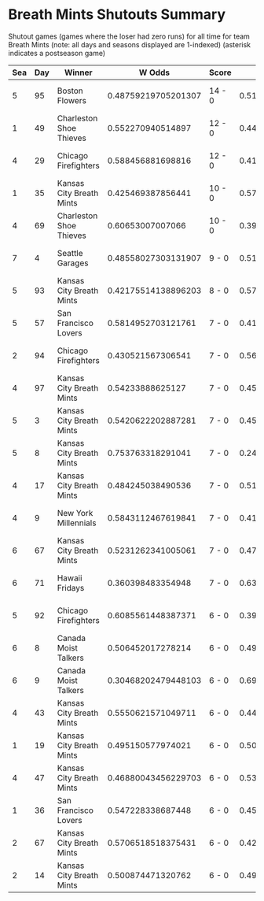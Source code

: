 # Breath Mints Shutouts Summary



Shutout games (games where the loser had zero runs) for all time for team Breath Mints (note: all days and seasons displayed are 1-indexed) (asterisk indicates a postseason game)


| Sea | Day | Winner | W Odds | Score | L Odds | Loser | 
| ------ |------ |------ |------ |------ |------ |------ |
| 5 | 95 | Boston Flowers | 0.48759219705201307 | 14 - 0 | 0.512407802947987 | Kansas City Breath Mints | 
| 1 | 49 | Charleston Shoe Thieves | 0.552270940514897 | 12 - 0 | 0.44772905948510205 | Kansas City Breath Mints | 
| 4 | 29 | Chicago Firefighters | 0.588456881698816 | 12 - 0 | 0.411543118301183 | Kansas City Breath Mints | 
| 1 | 35 | Kansas City Breath Mints | 0.425469387856441 | 10 - 0 | 0.574530612143558 | San Francisco Lovers | 
| 4 | 69 | Charleston Shoe Thieves | 0.60653007007066 | 10 - 0 | 0.39346992992934 | Kansas City Breath Mints | 
| 7 | 4 | Seattle Garages | 0.48558027303131907 | 9 - 0 | 0.51441972696868 | Kansas City Breath Mints | 
| 5 | 93 | Kansas City Breath Mints | 0.42175514138896203 | 8 - 0 | 0.578244858611037 | Chicago Firefighters | 
| 5 | 57 | San Francisco Lovers | 0.5814952703121761 | 7 - 0 | 0.41850472968782304 | Kansas City Breath Mints | 
| 2 | 94 | Chicago Firefighters | 0.430521567306541 | 7 - 0 | 0.569478432693459 | Kansas City Breath Mints | 
| 4 | 97 | Kansas City Breath Mints | 0.54233888625127 | 7 - 0 | 0.45766111374873003 | Yellowstone Magic | 
| 5 | 3 | Kansas City Breath Mints | 0.5420622202887281 | 7 - 0 | 0.45793777971127203 | Yellowstone Magic | 
| 5 | 8 | Kansas City Breath Mints | 0.753763318291041 | 7 - 0 | 0.24623668170895802 | Charleston Shoe Thieves | 
| 4 | 17 | Kansas City Breath Mints | 0.484245038490536 | 7 - 0 | 0.5157549615094631 | Dallas Steaks | 
| 4 | 9 | New York Millennials | 0.5843112467619841 | 7 - 0 | 0.415688753238015 | Kansas City Breath Mints | 
| 6 | 67 | Kansas City Breath Mints | 0.5231262341005061 | 7 - 0 | 0.47687376589949304 | Mexico City Wild Wings | 
| 6 | 71 | Hawaii Fridays | 0.360398483354948 | 7 - 0 | 0.639601516645051 | Kansas City Breath Mints | 
| 5 | 92 | Chicago Firefighters | 0.6085561448387371 | 6 - 0 | 0.391443855161263 | Kansas City Breath Mints | 
| 6 | 8 | Canada Moist Talkers | 0.506452017278214 | 6 - 0 | 0.493547982721785 | Kansas City Breath Mints | 
| 6 | 9 | Canada Moist Talkers | 0.30468202479448103 | 6 - 0 | 0.6953179752055181 | Kansas City Breath Mints | 
| 4 | 43 | Kansas City Breath Mints | 0.5550621571049711 | 6 - 0 | 0.444937842895028 | Hawaii Fridays | 
| 1 | 19 | Kansas City Breath Mints | 0.495150577974021 | 6 - 0 | 0.504849422025978 | San Francisco Lovers | 
| 4 | 47 | Kansas City Breath Mints | 0.46880043456229703 | 6 - 0 | 0.5311995654377021 | New York Millennials | 
| 1 | 36 | San Francisco Lovers | 0.547228338687448 | 6 - 0 | 0.45277166131255103 | Kansas City Breath Mints | 
| 2 | 67 | Kansas City Breath Mints | 0.5706518518375431 | 6 - 0 | 0.42934814816245603 | San Francisco Lovers | 
| 2 | 14 | Kansas City Breath Mints | 0.500874471320762 | 6 - 0 | 0.49912552867923704 | Hawaii Fridays | 


